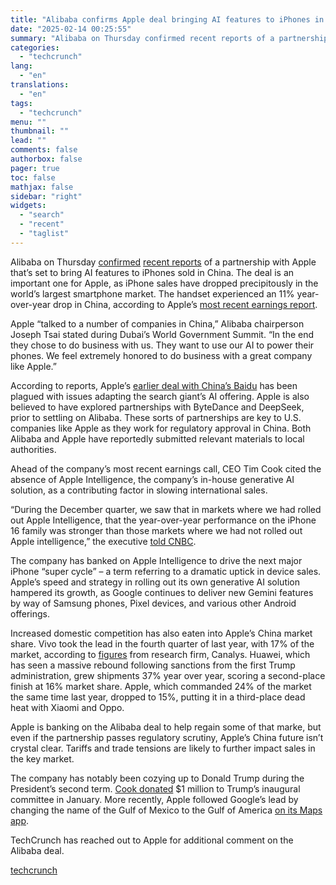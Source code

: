 ```yaml
---
title: "Alibaba confirms Apple deal bringing AI features to iPhones in China"
date: "2025-02-14 00:25:55"
summary: "Alibaba on Thursday confirmed recent reports of a partnership with Apple that’s set to bring AI features to iPhones sold in China. The deal is an important one for Apple, as iPhone sales have dropped precipitously in the world’s largest smartphone market. The handset experienced an 11% year-over-year drop in..."
categories:
  - "techcrunch"
lang:
  - "en"
translations:
  - "en"
tags:
  - "techcrunch"
menu: ""
thumbnail: ""
lead: ""
comments: false
authorbox: false
pager: true
toc: false
mathjax: false
sidebar: "right"
widgets:
  - "search"
  - "recent"
  - "taglist"
---
```


Alibaba on Thursday [confirmed](https://www.reuters.com/technology/artificial-intelligence/alibaba-chairman-confirms-ai-partnership-with-apple-chinese-iphones-2025-02-13/) [recent reports](https://techcrunch.com/2025/02/11/apple-reportedly-partners-with-alibaba-after-rejecting-deepseek-for-china-ai-launch/) of a partnership with Apple that’s set to bring AI features to iPhones sold in China. The deal is an important one for Apple, as iPhone sales have dropped precipitously in the world’s largest smartphone market. The handset experienced an 11% year-over-year drop in China, according to Apple’s [most recent earnings report](https://techcrunch.com/2025/01/30/apple-quarterly-revenue-increases-even-as-china-sales-decline-11/).

Apple “talked to a number of companies in China,” Alibaba chairperson Joseph Tsai stated during Dubai’s World Government Summit. “In the end they chose to do business with us. They want to use our AI to power their phones. We feel extremely honored to do business with a great company like Apple.”

According to reports, Apple’s [earlier deal with China’s Baidu](https://www.theinformation.com/articles/apple-hits-snags-adapting-baidus-ai-models-for-china-users) has been plagued with issues adapting the search giant’s AI offering. Apple is also believed to have explored partnerships with ByteDance and DeepSeek, prior to settling on Alibaba. These sorts of partnerships are key to U.S. companies like Apple as they work for regulatory approval in China. Both Alibaba and Apple have reportedly submitted relevant materials to local authorities.

Ahead of the company’s most recent earnings call, CEO Tim Cook cited the absence of Apple Intelligence, the company’s in-house generative AI solution, as a contributing factor in slowing international sales.

“During the December quarter, we saw that in markets where we had rolled out Apple Intelligence, that the year-over-year performance on the iPhone 16 family was stronger than those markets where we had not rolled out Apple intelligence,” the executive [told CNBC](https://www.cnbc.com/2025/01/30/apple-points-to-fiscal-stimulus-after-steep-china-sales-decline.html).

The company has banked on Apple Intelligence to drive the next major iPhone “super cycle” – a term referring to a dramatic uptick in device sales. Apple’s speed and strategy in rolling out its own generative AI solution hampered its growth, as Google continues to deliver new Gemini features by way of Samsung phones, Pixel devices, and various other Android offerings.

Increased domestic competition has also eaten into Apple’s China market share. Vivo took the lead in the fourth quarter of last year, with 17% of the market, according to [figures](https://canalys.com/newsroom/china-smartphone-market-q4-2024) from research firm, Canalys. Huawei, which has seen a massive rebound following sanctions from the first Trump administration, grew shipments 37% year over year, scoring a second-place finish at 16% market share. Apple, which commanded 24% of the market the same time last year, dropped to 15%, putting it in a third-place dead heat with Xiaomi and Oppo.

Apple is banking on the Alibaba deal to help regain some of that marke, but even if the partnership passes regulatory scrutiny, Apple’s China future isn’t crystal clear. Tariffs and trade tensions are likely to further impact sales in the key market.

The company has notably been cozying up to Donald Trump during the President’s second term. [Cook donated](https://www.axios.com/2025/01/03/tim-cook-apple-donate-1-million-trump-inauguration) $1 million to Trump’s inaugural committee in January. More recently, Apple followed Google’s lead by changing the name of the Gulf of Mexico to the Gulf of America [on its Maps app](https://techcrunch.com/2025/02/11/apple-maps-plans-to-show-gulf-of-america-following-google/).

TechCrunch has reached out to Apple for additional comment on the Alibaba deal.

[techcrunch](https://techcrunch.com/2025/02/13/alibaba-confirms-apple-deal-bringing-ai-features-to-iphones-in-china/)
